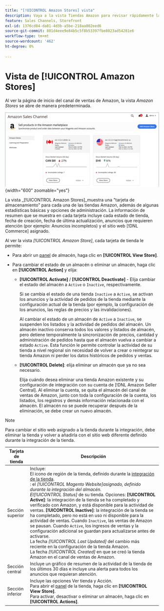 ```yaml
---
title: "[!UICONTROL Amazon Stores] vista"
description: Vaya a la vista Tiendas Amazon para revisar rápidamente las estadísticas básicas de cada una de las tiendas Amazon y acceder a las opciones de administración.
feature: Sales Channels, Storefront
exl-id: 1376cd84-da81-4d3b-a5be-218aa802eed6
source-git-commit: 801d4eee9e84b5c5f8b53397fbe8023ad54281e6
workflow-type: tm+mt
source-wordcount: '462'
ht-degree: 0%

---
```


# Vista de [!UICONTROL Amazon Stores]

Al ver la página de inicio del canal de ventas de Amazon, la vista _Amazon Stores_ se abre de manera predeterminada.

![Vista de tiendas Amazon](assets/amazon-sales-channel-home-tabs.png){width="600" zoomable="yes"}

La vista _[!UICONTROL Amazon Stores]_muestra una &quot;tarjeta de almacenamiento&quot; para cada una de las tiendas Amazon, además de algunas estadísticas básicas y opciones de administración. La información de resumen que se muestra en cada tarjeta incluye cada estado de tienda, fecha de creación, fecha de última actualización, anuncios que requieren atención (por ejemplo: Anuncios incompletos) y el sitio web [!DNL Commerce] asignado.

Al ver la vista _[!UICONTROL Amazon Store]_, cada tarjeta de tienda le permite:

- Para abrir un [panel](./amazon-store-dashboard.md) de almacén, haga clic en **[!UICONTROL View Store]**.

- Para cambiar el estado de un almacén o eliminar un almacén, haga clic en **[!UICONTROL Action]** y elija:

   - **[!UICONTROL Activate]** / **[!UICONTROL Deactivate]** - Elija cambiar el estado del almacén a `Active` o `Inactive`, respectivamente.

     Si se cambia el estado de una tienda `Inactive` a `Active`, se activan los anuncios y la actividad de pedidos de la tienda mediante la configuración actual de la tienda (por ejemplo, la configuración de los anuncios, las reglas de precios y las invalidaciones).

     Al cambiar el estado de un almacén de `Active` a `Inactive`, se suspenden los listados y la actividad de pedidos del almacén. Un almacén inactivo conserva todos los valores y listados de almacén, pero detiene temporalmente la sincronización de precios, cantidad y administración de pedidos hasta que el almacén vuelva a cambiar a estado `Active`. Esta función le permite controlar la actividad de su tienda a nivel regional sin necesidad de volver a crear o reintegrar su tienda Amazon ni perder los datos históricos de pedidos y ventas.

   - **[!UICONTROL Delete]**: elija eliminar un almacén que ya no sea necesario.

     Elija cuándo desea eliminar una tienda Amazon existente y su configuración de integración con su cuenta de [!DNL Amazon Seller Central]. Al eliminar la cuenta, se quita el almacén del canal de ventas de Amazon, junto con toda la configuración de la cuenta, los listados, los registros y demás información relacionada con el almacén. El almacén no se puede recuperar después de la eliminación, se debe crear un nuevo almacén.

>[!NOTE]
>Para cambiar el sitio web asignado a la tienda durante la integración, debe eliminar la tienda y volver a añadirla con el sitio web diferente definido durante la integración de la tienda.

| Tarjeta de tienda | Descripción |
|----------------|-----------------------------------------------------------------------------------------------------------------------------------------------------------------------------------------------------------------------------------------------------------------------------------------------------------------------------------------------------------------------------------------------------------------------------------------------------------------------------------------------------------------------------------------------------------------------------------------------------------------------------------------------------------------------------------------------------------------------------------------------------------------------------------------------------------------------|
| Sección superior | Incluye: <br>El icono de región de la tienda, definido durante la [integración de la tienda](./store-integration.md).<br>: el _[!UICONTROL Magento Website]_asignado, definido durante la integración del almacén.<br>El_[!UICONTROL Status]_ de su tienda. Opciones: **[!UICONTROL Active]**: la integración de la tienda se ha completado y verificado con Amazon, y está disponible para la actividad de ventas. **[!UICONTROL Inactive]**: la integración de la tienda se ha completado, pero no está en uso ni disponible para la actividad de ventas. Cuando `Inactive`, las ventas de Amazon se pausan. Cuando `Active`, los ingresos de ventas y la configuración adicional se guardan para actualizarse antes de activarse.<br>La fecha *[!UICONTROL Last Updated]* del cambio más reciente en la configuración de la tienda Amazon.<br>La fecha *[!UICONTROL Created]* en que se creó la tienda Amazon en el canal de ventas de Amazon. |
| Sección central | Incluye un gráfico de resumen de la actividad de la tienda de los últimos 30 días e incluye una alerta para todos los anuncios que requieran atención. |
| Sección inferior | Incluye las opciones Ver tienda y Acción.<br>Para abrir el [panel](./amazon-store-dashboard.md) de la tienda, haga clic en **[!UICONTROL View Store]**.<br>Para activar, desactivar o eliminar un almacén, haga clic en **[!UICONTROL Actions]**. |
